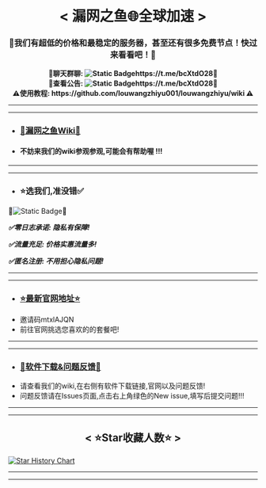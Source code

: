 <div align="center">
    <h1> 
        < 漏网之鱼🌐全球加速 >
    </h1>
<h3>
🎯我们有超低的价格和最稳定的服务器，甚至还有很多免费节点！快过来看看吧！🎯
</h3>
</div>
        
<div align="center"><strong>
💎聊天群聊: <img alt="Static Badge" src="https://img.shields.io/badge/Chat-Louwang?style=flat&logo=%2300A1D6&logoColor=%232200ff&logoSize=auto&label=Telegram&labelColor=%230099e6&color=%23ffffff&link=https%3A%2F%2Ft.me%2FbcXtdO28">https://t.me/bcXtdO28💎 
    </strong>
</div>

<div align="center"><strong>
💎查看公告: <img alt="Static Badge" src="https://img.shields.io/badge/Notice-Louwang?style=flat&logo=%2300A1D6&logoColor=%232200ff&logoSize=auto&label=Telegram&labelColor=%237e00e6&color=%23ffffff&link=https%3A%2F%2Ft.me%2FbcXtdO28">https://t.me/bcXtdO28💎 
</strong>

</div>

</div>

<div align="center"><strong>
⚠️使用教程: https://github.com/louwangzhiyu001/louwangzhiyu/wiki ⚠️
</strong>

</div>
        
----
----

- ### [🛫漏网之鱼Wiki🚀](https://github.com/louwangzhiyu001/louwangzhiyu/wiki)
- #### 不妨来我们的wiki参观参观,可能会有帮助喔 !!!

-----
-----

- ### ⭐选我们,准没错✅
🌟![Static Badge](https://img.shields.io/badge/%E7%82%B9%E8%BF%99%E9%87%8C!-Louwang?style=flat&logo=%2300A1D6&logoColor=%232200ff&logoSize=auto&label=%E5%8E%BB%E5%AE%98%E7%BD%91%E8%B4%AD%E4%B9%B0&labelColor=%2300cc99&color=%23ffffff&link=https%3A%2F%2Fdaohang.louwangzhiyu.xyz%2F)🌟

***✅零日志承诺: 隐私有保障!***
  
***✅流量充足: 价格实惠流量多!***
  
***✅匿名注册: 不用担心隐私问题!***

------
------

- ### [⭐最新官网地址⭐](https://github.com/louwangzhiyu001/louwangzhiyu/wiki/%E2%AD%90%E6%96%B0%E7%9A%84%E7%BD%91%E5%9D%80)
- 邀请码mtxlAJQN
- 前往官网挑选您喜欢的的套餐吧!

-----
-----



- ### [🚀软件下载&问题反馈🚀](https://github.com/louwangzhiyu001/louwangzhiyu/wiki)
- 请查看我们的wiki,在右侧有软件下载链接,官网以及问题反馈!
- 问题反馈请在Issues页面,点击右上角绿色的New issue,填写后提交问题!!!

------
------

<div align="center">
    <h2> 
        < ⭐Star收藏人数⭐ >
    </h2>
</div>
            
[![Star History Chart](https://api.star-history.com/svg?repos=louwangzhiyu001/louwangzhiyu&type=Date)](https://www.star-history.com/#louwangzhiyu001/louwangzhiyu&Date)

------

------
